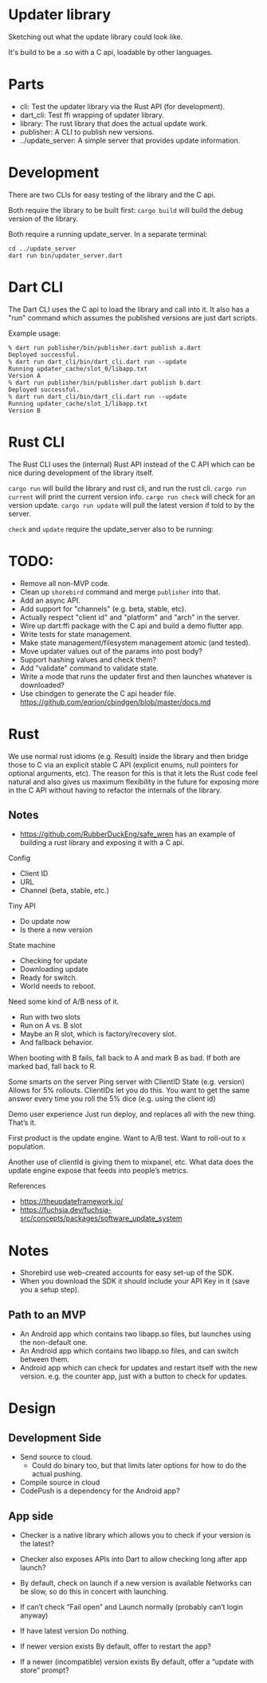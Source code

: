 # Updater library

Sketching out what the update library could look like.

It's build to be a .so with a C api, loadable by other languages.

# Parts
* cli: Test the updater library via the Rust API (for development).
* dart_cli: Test ffi wrapping of updater library.
* library: The rust library that does the actual update work.
* publisher: A CLI to publish new versions.
* ../update_server: A simple server that provides update information.

# Development

There are two CLIs for easy testing of the library and the C api.

Both require the library to be built first:
`cargo build` will build the debug version of the library.

Both require a running update_server.  In a separate terminal:
```
cd ../update_server
dart run bin/updater_server.dart
```

# Dart CLI

The Dart CLI uses the C api to load the library and call into it.
It also has a "run" command which assumes the published versions are just
dart scripts.

Example usage:
```
% dart run publisher/bin/publisher.dart publish a.dart
Deployed successful.
% dart run dart_cli/bin/dart_cli.dart run --update    
Running updater_cache/slot_0/libapp.txt
Version A
% dart run publisher/bin/publisher.dart publish b.dart
Deployed successful.
% dart run dart_cli/bin/dart_cli.dart run --update    
Running updater_cache/slot_1/libapp.txt
Version B
```

# Rust CLI

The Rust CLI uses the (internal) Rust API instead of the C API which can
be nice during development of the library itself.

`cargo run` will build the library and rust cli, and run the rust cli.
`cargo run current` will print the current version info.
`cargo run check` will check for an version update.
`cargo run update` will pull the latest version if told to by the server.

`check` and `update` require the update_server also to be running:


# TODO:
* Remove all non-MVP code.
* Clean up `shorebird` command and merge `publisher` into that.
* Add an async API.
* Add support for "channels" (e.g. beta, stable, etc).
* Actually respect "client id" and "platform" and "arch" in the server.
* Wire up dart:ffi package with the C api and build a demo flutter app.
* Write tests for state management.
* Make state management/filesystem management atomic (and tested).
* Move updater values out of the params into post body?
* Support hashing values and check them?
* Add "validate" command to validate state.
* Write a mode that runs the updater first and then launches whatever is downloaded?
* Use cbindgen to generate the C api header file.
  https://github.com/eqrion/cbindgen/blob/master/docs.md


# Rust
We use normal rust idioms (e.g. Result) inside the library and then bridge those
to C via an explicit stable C API (explicit enums, null pointers for optional
arguments, etc).  The reason for this is that it lets the Rust code feel natural
and also gives us maximum flexibility in the future for exposing more in the C
API without having to refactor the internals of the library.

## Notes
* https://github.com/RubberDuckEng/safe_wren has an example of building a rust library and exposing it with a C api.

Config
* Client ID
* URL
* Channel (beta, stable, etc.)


Tiny API
* Do update now
* Is there a new version

State machine
* Checking for update
* Downloading update
* Ready for switch.
* World needs to reboot.

Need some kind of A/B ness of it.
* Run with two slots
* Run on A vs. B slot
* Maybe an R slot, which is factory/recovery slot.
* And fallback behavior.

When booting with B fails, fall back to A and mark B as bad.
If both are marked bad, fall back to R.


Some smarts on the server
Ping server with
ClientID
State (e.g. version)
Allows for 5% rollouts.
ClientIDs let you do this.  You want to get the same answer every time you roll the 5% dice (e.g. using the client id)


Demo user experience
Just run deploy, and replaces all with the new thing. That’s it.

First product is the update engine.
Want to A/B test.
Want to roll-out to x population.


Another use of clientId is giving them to mixpanel, etc.
What data does the update engine expose that feeds into people’s metrics.


References
* https://theupdateframework.io/
* https://fuchsia.dev/fuchsia-src/concepts/packages/software_update_system



# Notes
* Shorebird use web-created accounts for easy set-up of the SDK.
* When you download the SDK it should include your API Key in it (save you a setup step).


## Path to an MVP
* An Android app which contains two libapp.so files, but launches using the non-default one.
* An Android app which contains two libapp.so files, and can switch between them.
* Android app which can check for updates and restart itself with the new version.  e.g. the counter app, just with a button to check for updates.

# Design

## Development Side

* Send source to cloud.
  * Could do binary too, but that limits later options for how to do the actual pushing.
* Compile source in cloud
* CodePush is a dependency for the Android app?

## App side

* Checker is a native library which allows you to check if your version is the latest?
* Checker also exposes APIs into Dart to allow checking long after app launch?


* By default, check on launch if a new version is available
Networks can be slow, so do this in concert with launching.
* If can’t check
“Fail open” and Launch normally (probably can’t login anyway)
* If have latest version
Do nothing.
* If newer version exists
By default, offer to restart the app?
* If a newer (incompatible) version exists
By default, offer a “update with store” prompt?

